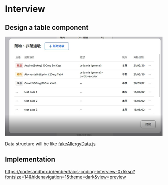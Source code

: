 # Interview

## Design a table component

![](./test1.JPG)

Data structure will be like [fakeAllergyData.js](./src/fakeAllergyData.js)

## Implementation

<https://codesandbox.io/embed/aics-coding-interview-0x5ksp?fontsize=14&hidenavigation=1&theme=dark&view=preview>
